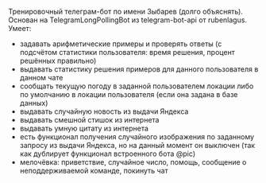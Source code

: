 Тренировочный телеграм-бот по имени Зыбарев (долго объяснять).
Основан на TelegramLongPollingBot из telegram-bot-api от rubenlagus.
Умеет:
- задавать арифметические примеры и проверять ответы (с подсчётом статистики пользователя: время решения, процент решённых правильно)
- выдавать статистику решения примеров для данного пользователя в данном чате
- сообщать текущую погоду в заданной пользователем локации либо по умолчанию в локации пользователя (если она задана в базе данных)
- выдавать случайную новость из выдачи Яндекса
- выдавать смешной стишок из интернета
- выдавать умную цитату из интернета
- есть функционал получения случайного изображения по заданному запросу из выдачи Яндекса, 
  но на данный момент он выключен (так как дублирует функционал встроенного бота @pic)
- мелочёвка: приветствие, случайное число, помощь, сообщение о неподдерживаемой команде, покинуть чат
